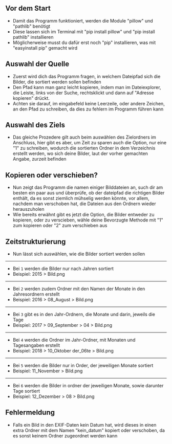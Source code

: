 ## Vor dem Start

- Damit das Programm funktioniert, werden die Module "pillow" und "pathlib" benötigt
- Diese lassen sich im Terminal mit "pip install pillow" und "pip install pathlib" installieren
- Möglicherweise musst du dafür erst noch "pip" installieren, was mit "easyinstall pip" gemacht wird


## Auswahl der Quelle

- Zuerst wird dich das Programm fragen, in welchem Dateipfad sich die Bilder, die sortiert werden sollen befinden
- Den Pfad kann man ganz leicht kopieren, indem man im Dateiexplorer, die Leiste, links von der Suche, rechtsklickt
und dann auf "Adresse kopieren" drückt.
- Achten sie darauf, im eingabefeld keine Leerzeile, oder andere Zeichen, an den Pfad zu schreiben, da dies zu fehlern
im Programm führen kann

## Auswahl des Ziels

- Das gleiche Prozedere gilt auch beim auswählen des Zielordners im Anschluss, hier gibt es aber, um Zeit zu sparen
auch die Option, nur eine "1" zu schreiben, wodurch die sortierten Ordner in dem Verzeichnis erstellt werden, wo sich
deine Bilder, laut der vorher gemachten Angabe, zurzeit befinden

## Kopieren oder verschieben?

- Nun zeigt das Programm die namen einiger Bilddateien an, such dir am besten ein paar aus und überprüfe, ob der
dateipfad die richtigen Bilder enthält, da es sonst ziemlich mühselig werden könnte, vor allem, nachdem man verschoben
hat, die Dateien aus den Ordnern wieder herauszuholen
- Wie bereits erwähnt gibt es jetzt die Option, die Bilder entweder zu kopieren, oder zu verscieben, wähle deine
Bevorzugte Methode mit "1" zum kopieren oder "2" zum verschieben aus

## Zeitstrukturierung

- Nun lässt sich auswählen, wie die Bilder sortiert werden sollen
___
- Bei `1` werden die Bilder nur nach Jahren sortiert
- Beispiel: 2015 > Bild.png
___
- Bei `2` werden zudem Ordner mit den Namen der Monate in den Jahresordnern erstellt
- Beispiel: 2016 > 08_August > Bild.png
___
- Bei `3` gibt es in den Jahr-Ordnern, die Monate und darin, jeweils die Tage
- Beispiel: 2017 > 09_September > 04 > Bild.png
___
- Bei `4` werden die Ordner im Jahr-Ordner, mit Monaten und Tagesangaben erstellt
- Beispiel: 2018 > 10_Oktober der_06te > Bild.png
___
- Bei `5` werden die Bilder nur in Order, der jeweiligen Monate sortiert
- Beispiel: 11_November > Bild.png
___
- Bei `6` werden die Bilder in ordner der jeweiligen Monate, sowie darunter Tage sortiert
- Beispiel: 12_Dezember > 08 > Bild.png

## Fehlermeldung

- Falls ein Bild in den EXIF-Daten kein Datum hat, wird dieses in einen extra Ordner mit dem Namen "kein_datum" kopiert
oder verschoben, da es sonst keinem Ordner zugeordnet werden kann